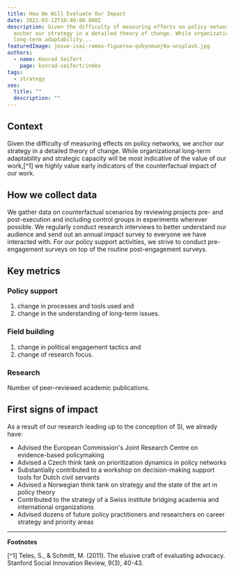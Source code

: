 ```yaml
---
title: How We Will Evaluate Our Impact
date: 2021-03-12T10:40:00.000Z
description: Given the difficulty of measuring effects on policy networks, we
  anchor our strategy in a detailed theory of change. While organizational
  long-term adaptability...
featuredImage: josue-isai-ramos-figueroa-qvbynmunj9a-unsplash.jpg
authors:
  - name: Konrad Seifert
    page: konrad-seifert/index
tags:
  - strategy
seo:
  title: ""
  description: ""
---
```

## Context

Given the difficulty of measuring effects on policy networks, we anchor our strategy in a detailed theory of change. While organizational long-term adaptability and strategic capacity will be most indicative of the value of our work,[^1] we highly value early indicators of the counterfactual impact of our work.

## How we collect data

We gather data on counterfactual scenarios by reviewing projects pre- and post-execution and including control groups in experiments wherever possible. We regularly conduct research interviews to better understand our audience and send out an annual impact survey to everyone we have interacted with. For our policy support activities, we strive to conduct pre-engagement surveys on top of the routine post-engagement surveys.

## Key metrics

### Policy support

1. change in processes and tools used and
2. change in the understanding of long-term issues.

### Field building

1. change in political engagement tactics and
2. change of research focus.

### Research

Number of peer-reviewed academic publications.

## First signs of impact

As a result of our research leading up to the conception of SI, we already have:

* Advised the European Commission's Joint Research Centre on evidence-based policymaking
* Advised a Czech think tank on prioritization dynamics in policy networks
* Substantially contributed to a workshop on decision-making support tools for Dutch civil servants
* Advised a Norwegian think tank on strategy and the state of the art in policy theory
* Contributed to the strategy of a Swiss institute bridging academia and international organizations
* Advised dozens of future policy practitioners and researchers on career strategy and priority areas

- - -

**Footnotes**

[^1] Teles, S., & Schmitt, M. (2011). The elusive craft of evaluating advocacy. Stanford Social Innovation Review, 9(3), 40-43.